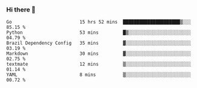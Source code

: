 ### Hi there 👋

<!--
**yeya24/yeya24** is a ✨ _special_ ✨ repository because its `README.md` (this file) appears on your GitHub profile.

Here are some ideas to get you started:

- 🔭 I’m currently working on ...
- 🌱 I’m currently learning ...
- 👯 I’m looking to collaborate on ...
- 🤔 I’m looking for help with ...
- 💬 Ask me about ...
- 📫 How to reach me: ...
- 😄 Pronouns: ...
- ⚡ Fun fact: ...
-->

<!--START_SECTION:waka-->

```text
Go                         15 hrs 52 mins  █████████████████████▒░░░   85.15 %
Python                     53 mins         █▒░░░░░░░░░░░░░░░░░░░░░░░   04.79 %
Brazil Dependency Config   35 mins         ▓░░░░░░░░░░░░░░░░░░░░░░░░   03.19 %
Markdown                   30 mins         ▓░░░░░░░░░░░░░░░░░░░░░░░░   02.75 %
textmate                   12 mins         ▒░░░░░░░░░░░░░░░░░░░░░░░░   01.14 %
YAML                       8 mins          ▒░░░░░░░░░░░░░░░░░░░░░░░░   00.72 %
```

<!--END_SECTION:waka-->

